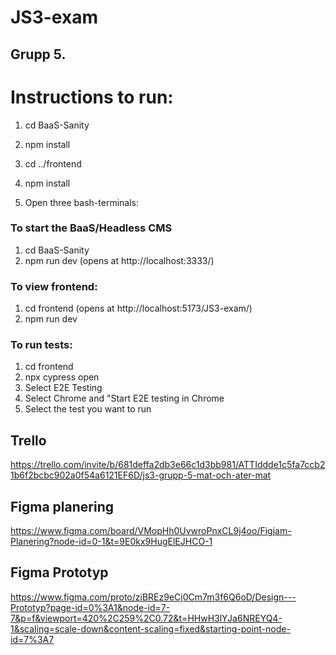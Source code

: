 # JS3-exam
## Grupp 5. 

# Instructions to run:
1. cd BaaS-Sanity
2. npm install
3. cd ../frontend
4. npm install

5. Open three bash-terminals:

### To start the BaaS/Headless CMS
1. cd BaaS-Sanity
2. npm run dev (opens at http://localhost:3333/)

### To view frontend:
1. cd frontend (opens at http://localhost:5173/JS3-exam/)
2. npm run dev

### To run tests:
1. cd frontend
2. npx cypress open
3. Select E2E Testing
4. Select Chrome and "Start E2E testing in Chrome
5. Select the test you want to run 

## Trello 
https://trello.com/invite/b/681deffa2db3e66c1d3bb981/ATTIddde1c5fa7ccb21b6f2bcbc902a0f54a6121EF6D/js3-grupp-5-mat-och-ater-mat

## Figma planering
https://www.figma.com/board/VMopHh0UvwroPnxCL9j4oo/Figjam-Planering?node-id=0-1&t=9E0kx9HugElEJHCO-1

## Figma Prototyp
https://www.figma.com/proto/ziBREz9eCj0Cm7m3f6Q6oD/Design---Prototyp?page-id=0%3A1&node-id=7-7&p=f&viewport=420%2C259%2C0.72&t=HHwH3lYJa6NREYQ4-1&scaling=scale-down&content-scaling=fixed&starting-point-node-id=7%3A7

